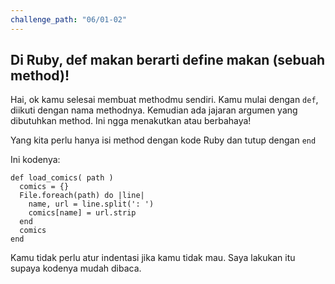 ```yaml
---
challenge_path: "06/01-02"
---
```


## Di Ruby, def makan berarti define makan (sebuah method)!

Hai, ok kamu selesai membuat methodmu sendiri. Kamu mulai dengan `def`, diikuti dengan nama methodnya. Kemudian ada jajaran argumen yang dibutuhkan method. Ini ngga menakutkan atau berbahaya!

Yang kita perlu hanya isi method dengan kode Ruby dan tutup dengan `end`

Ini kodenya:

```
def load_comics( path )
  comics = {}
  File.foreach(path) do |line|
    name, url = line.split(': ')
    comics[name] = url.strip
  end
  comics
end
```

Kamu tidak perlu atur indentasi jika kamu tidak mau. Saya lakukan itu supaya kodenya mudah dibaca.